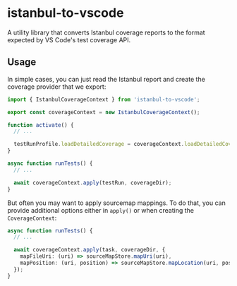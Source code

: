 # istanbul-to-vscode

A utility library that converts Istanbul coverage reports to the format expected by VS Code's test coverage API.

## Usage

In simple cases, you can just read the Istanbul report and create the coverage provider that we export:

```ts
import { IstanbulCoverageContext } from 'istanbul-to-vscode';

export const coverageContext = new IstanbulCoverageContext();

function activate() {
  // ...

  testRunProfile.loadDetailedCoverage = coverageContext.loadDetailedCoverage;
}

async function runTests() {
  // ...

  await coverageContext.apply(testRun, coverageDir);
}
```

But often you may want to apply sourcemap mappings. To do that, you can provide additional options either in `apply()` or when creating the `CoverageContext`:

```ts
async function runTests() {
  // ...

  await coverageContext.apply(task, coverageDir, {
    mapFileUri: (uri) => sourceMapStore.mapUri(uri),
    mapPosition: (uri, position) => sourceMapStore.mapLocation(uri, position),
  });
}
```

